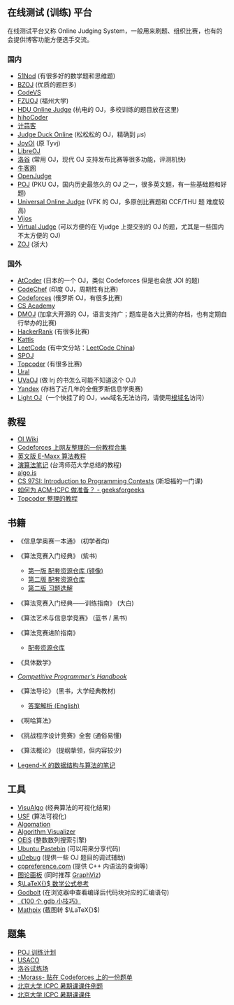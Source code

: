 ## 在线测试 (训练) 平台

在线测试平台又称 Online Judging System，一般用来刷题、组织比赛，也有的会提供博客功能方便选手交流。

### 国内

-   [51Nod](https://www.51nod.com/) (有很多好的数学题和思维题)
-   [BZOJ](https://www.lydsy.com/JudgeOnline/) (优质的题巨多)
-   [CodeVS](http://www.codevs.cn/)
-   [FZUOJ](http://acm.fzu.edu.cn/) (福州大学)
-   [HDU Online Judge](http://acm.hdu.edu.cn/) (杭电的 OJ，多校训练的题目放在这里)
-   [hihoCoder](https://hihocoder.com/)
-   [计蒜客](https://www.jisuanke.com/)
-   [Judge Duck Online](https://duck.ac/) (松松松的 OJ，精确到 $\mu s$)
-   [JoyOI](http://www.joyoi.cn/) (原 Tyvj)
-   [LibreOJ](https://loj.ac/)
-   [洛谷](http://www.luogu.org/) (常用 OJ，现代 OJ 支持发布比赛等很多功能，评测机快)
-   [牛客网](https://www.nowcoder.com/)
-   [OpenJudge](http://openjudge.cn/)
-   [POJ](http://poj.org/) (PKU OJ，国内历史最悠久的 OJ 之一，很多英文题，有一些基础题和好题)
-   [Universal Online Judge](http://uoj.ac/) (VFK 的 OJ，多原创比赛题和 CCF/THU 题 难度较高)
-   [Vijos](https://vijos.org/)
-   [Virtual Judge](https://vjudge.net/) (可以方便的在 Vjudge 上提交别的 OJ 的题，尤其是一些国内不太方便的 OJ)
-   [ZOJ](http://acm.zju.edu.cn/onlinejudge/) (浙大)

### 国外

-   [AtCoder](https://atcoder.jp/) (日本的一个 OJ，类似 Codeforces 但是也会放 JOI 的题)
-   [CodeChef](https://codechef.com/) (印度 OJ，周期性有比赛)
-   [Codeforces](https://codeforces.com/) (俄罗斯 OJ，有很多比赛)
-   [CS Academy](https://csacademy.com/)
-   [DMOJ](https://dmoj.ca/) (加拿大开源的 OJ，语言支持广；题库是各大比赛的存档，也有定期自行举办的比赛)
-   [HackerRank](https://www.hackerrank.com/) (有很多比赛)
-   [Kattis](https://open.kattis.com/)
-   [LeetCode](https://leetcode.com/) (有中文分站：[LeetCode China](https://leetcode-cn.com/))
-   [SPOJ](http://www.spoj.com)
-   [Topcoder](https://www.topcoder.com/) (有很多比赛)
-   [Ural](http://acm.timus.ru/)
-   [UVaOJ](https://uva.onlinejudge.org/) (做 lrj 的书怎么可能不知道这个 OJ)
-   [Yandex](https://contest.yandex.ru/) (存档了近几年的全俄罗斯信息学奥赛)
-   [Light OJ](http://lightoj.com)（一个快挂了的 OJ，`www`域名无法访问，请使用[根域名](http://lightoj.com)访问）

## 教程

-   [OI Wiki](https://oi-wiki.org)
-   [Codeforces 上网友整理的一份教程合集](http://codeforces.com/blog/entry/57282)
-   [英文版 E-Maxx 算法教程](https://cp-algorithms.com/)
-   [演算法笔记](http://www.csie.ntnu.edu.tw/~u91029/) (台湾师范大学总结的教程)
-   [algo.is](https://algo.is/t-414-aflv-competitive-programming-course-2016/)
-   [CS 97SI: Introduction to Programming Contests](http://web.stanford.edu/class/cs97si/) (斯坦福的一门课)
-   [如何为 ACM-ICPC 做准备？ - geeksforgeeks](https://www.geeksforgeeks.org/how-to-prepare-for-acm-icpc/)
-   [Topcoder 整理的教程](https://www.topcoder.com/community/competitive-programming/tutorials/)

## 书籍

-   《信息学奥赛一本通》 (初学者向)
-   《算法竞赛入门经典》 (紫书)
    -   [第一版 配套资源仓库 (镜像)](https://github.com/sukhoeing/aoapc-book/)
    -   [第二版 配套资源仓库](https://github.com/aoapc-book/aoapc-bac2nd)
    -   [第二版 习题选解](https://github.com/sukhoeing/aoapc-bac2nd-keys)
-   《算法竞赛入门经典——训练指南》 (大白)
-   《算法艺术与信息学竞赛》 (蓝书 / 黑书)
-   《算法竞赛进阶指南》
    -   [配套资源仓库](https://github.com/lydrainbowcat/tedukuri)
-   《具体数学》
-   _[Competitive Programmer's Handbook](https://cses.fi/book/index.html)_
-   《算法导论》 (黑书，大学经典教材)
    -   [答案解析 (English)](https://github.com/walkccc/CLRS)
-   《啊哈算法》
-   《挑战程序设计竞赛》全套 (通俗易懂)
-   《算法概论》 (提纲挚领，但内容较少)

-   [Legend-K 的数据结构与算法的笔记](http://www.legend-k.com/Algorithm/Algorithm.pdf)

## 工具

-   [VisuAlgo](https://visualgo.net/en) (经典算法的可视化结果)
-   [USF](https://www.cs.usfca.edu/~galles/visualization/) (算法可视化)
-   [Algomation](http://www.algomation.com/)
-   [Algorithm Visualizer](http://algorithm-visualizer.org)
-   [OEIS](https://oeis.org) (整数数列搜索引擎)
-   [Ubuntu Pastebin](https://paste.ubuntu.com) (可以用来分享代码)
-   [uDebug](https://www.udebug.com) (提供一些 OJ 题目的调试辅助)
-   [cppreference.com](https://zh.cppreference.com/w/) (提供 C++ 内语法的查询等)
-   [图论画板](https://csacademy.com/app/graph_editor/) (同时推荐 [GraphViz](http://www.graphviz.org/))
-   [$\LaTeX{}$ 数学公式参考](http://www.mohu.org/info/symbols/symbols.htm)
-   [Godbolt](https://godbolt.org/) (在浏览器中查看编译后代码块对应的汇编语句)
-   [《100 个 gdb 小技巧》](https://github.com/hellogcc/100-gdb-tips)
-   [Mathpix](https://mathpix.com/) (截图转 $\LaTeX{}$)

## 题集

-   [POJ 训练计划](http://blog.csdn.net/skywalkert/article/details/46594541)
-   [USACO](http://train.usaco.org/usacogate)
-   [洛谷试炼场](https://www.luogu.org/training/mainpage)
-   [-Morass- 贴在 Codeforces 上的一份题单](https://codeforces.com/blog/entry/55274)
-   [北京大学 ICPC 暑期课课件例题](https://vjudge.net/article/446)
-   [北京大学 ICPC 暑期课课件](https://lib-pku.github.io/#acm-icpc%E6%9A%91%E6%9C%9F%E8%AF%BE)
